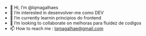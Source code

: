 - 👋 Hi, I’m @lqmagalhaes
- 👀 I’m interested in  desenvolver-me como DEV
- 🌱 I’m currently learnin principios do frontend
- 💞️ I’m looking to collaborate on melhoras para fluidez de codigos
- 📫 How to reach me : lqmagalhae@gmail.com

<!---
lqmagalhaes/lqmagalhaes is a ✨ special ✨ repository because its `README.md` (this file) appears on your GitHub profile.
You can click the Preview link to take a look at your changes.
--->
